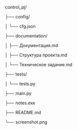 control_pj/

├── config/

│ └── cfg.json

├── documentation/

│ ├── Документация.md

│ ├── Структура проекта.md

│ └── Техническое задание.md

├── tests/

│ └── tests.py

├── main.py

├── notes.exe

├── README.md

└── screenshot.png
